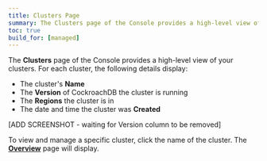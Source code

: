 ```yaml
---
title: Clusters Page
summary: The Clusters page of the Console provides a high-level view of your clusters.
toc: true
build_for: [managed]
---
```


The **Clusters** page of the Console provides a high-level view of your clusters. For each cluster, the following details display:

- The cluster's **Name**
- The **Version** of CockroachDB the cluster is running
- The **Regions** the cluster is in
- The date and time the cluster was **Created**

[ADD SCREENSHOT - waiting for Version column to be removed]

To view and manage a specific cluster, click the name of the cluster. The [**Overview**](managed-cluster-overview.html) page will display.
